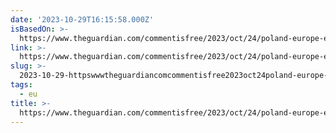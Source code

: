 ```yaml
---
date: '2023-10-29T16:15:58.000Z'
isBasedOn: >-
  https://www.theguardian.com/commentisfree/2023/oct/24/poland-europe-eu-future-donald-tusk-viktor-orban
link: >-
  https://www.theguardian.com/commentisfree/2023/oct/24/poland-europe-eu-future-donald-tusk-viktor-orban
slug: >-
  2023-10-29-httpswwwtheguardiancomcommentisfree2023oct24poland-europe-eu-future-donald-tusk-viktor-orban
tags:
  - eu
title: >-
  https://www.theguardian.com/commentisfree/2023/oct/24/poland-europe-eu-future-donald-tusk-viktor-orban
---
```



